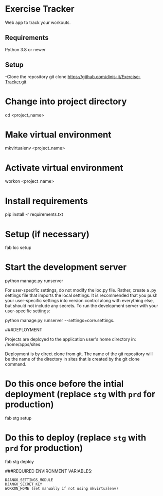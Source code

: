 # Exercise Tracker

Web app to track your workouts.



## Requirements

Python 3.8 or newer

## Setup

-Clone the repository
    git clone https://github.com/dinis-it/Exercise-Tracker.git

# Change into project directory
cd <project_name>

# Make virtual environment
mkvirtualenv <project_name>

# Activate virtual environment
workon <project_name>

# Install requirements
pip install -r requirements.txt

# Setup (if necessary)
fab loc setup

# Start the development server
python manage.py runserver

For user-specific settings, do not modify the loc.py file. Rather, create a .py settings file that imports the local settings. It is recommended that you push your user-specific settings into version control along with everything else, but should not include any secrets. To run the development server with your user-specific settings:

python manage.py runserver --settings=core.settings.<your username>

###DEPLOYMENT

Projects are deployed to the application user's home directory in: /home/apps/sites

Deployment is by direct clone from git. The name of the git repository will be the name of the directory in sites that is created by the git clone command.

# Do this once before the intial deployment (replace `stg` with `prd` for production)
fab stg setup

# Do this to deploy (replace `stg` with `prd` for production)
fab stg deploy

###REQUIRED ENVIRONMENT VARIABLES:

    DJANGO_SETTINGS_MODULE
    DJANGO_SECRET_KEY
    WORKON_HOME (set manually if not using mkvirtualenv)

